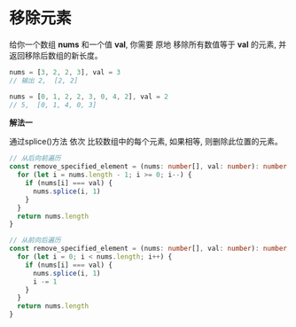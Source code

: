 # 移除元素

  给你一个数组 **nums** 和一个值 **val**, 你需要 原地 移除所有数值等于 **val** 的元素, 并返回移除后数组的新长度。

```js
nums = [3, 2, 2, 3], val = 3
// 输出 2,  [2, 2]

nums = [0, 1, 2, 2, 3, 0, 4, 2], val = 2
// 5,  [0, 1, 4, 0, 3]
```

**解法一**

  通过splice()方法 依次  比较数组中的每个元素, 如果相等, 则删除此位置的元素。
```ts
// 从后向前遍历
const remove_specified_element = (nums: number[], val: number): number => {
  for (let i = nums.length - 1; i >= 0; i--) {
    if (nums[i] === val) {
      nums.splice(i, 1)
    }
  }
  return nums.length
}

// 从前向后遍历
const remove_specified_element = (nums: number[], val: number): number => {
  for (let i = 0; i < nums.length; i++) {
    if (nums[i] === val) {
      nums.splice(i, 1)
      i -= 1
    }
  }
  return nums.length
}
```